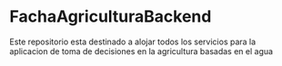# FachaAgriculturaBackend
Este repositorio esta destinado a alojar todos los servicios para la aplicacion de toma de decisiones en la agricultura basadas en el agua
